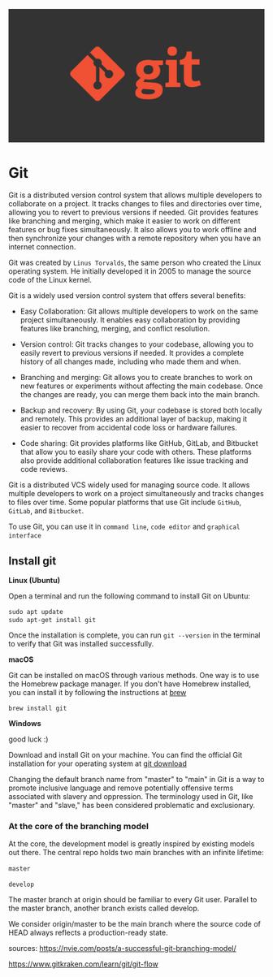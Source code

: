 ![38](../assets/38-git.png)

# Git

Git is a distributed version control system that allows multiple developers to collaborate on a project. It tracks changes to files and directories over time, allowing you to revert to previous versions if needed. Git provides features like branching and merging, which make it easier to work on different features or bug fixes simultaneously. It also allows you to work offline and then synchronize your changes with a remote repository when you have an internet connection.

Git was created by `Linus Torvalds`, the same person who created the Linux operating system. He initially developed it in 2005 to manage the source code of the Linux kernel.

Git is a widely used version control system that offers several benefits:

* Easy Collaboration: Git allows multiple developers to work on the same project simultaneously. It enables easy collaboration by providing features like branching, merging, and conflict resolution.

* Version control: Git tracks changes to your codebase, allowing you to easily revert to previous versions if needed. It provides a complete history of all changes made, including who made them and when.

* Branching and merging: Git allows you to create branches to work on new features or experiments without affecting the main codebase. Once the changes are ready, you can merge them back into the main branch.

* Backup and recovery: By using Git, your codebase is stored both locally and remotely. This provides an additional layer of backup, making it easier to recover from accidental code loss or hardware failures.

* Code sharing: Git provides platforms like GitHub, GitLab, and Bitbucket that allow you to easily share your code with others. These platforms also provide additional collaboration features like issue tracking and code reviews.

Git is a distributed VCS widely used for managing source code. It allows multiple developers to work on a project simultaneously and tracks changes to files over time. Some popular platforms that use Git include `GitHub`, `GitLab`, and `Bitbucket`.

To use Git, you can use it in `command line`, `code editor` and `graphical interface`

## Install git

**Linux (Ubuntu)**

Open a terminal and run the following command to install Git on Ubuntu:

```
sudo apt update
sudo apt-get install git
```
Once the installation is complete, you can run `git --version` in the terminal to verify that Git was installed successfully.

**macOS**

Git can be installed on macOS through various methods. One way is to use the Homebrew package manager. If you don't have Homebrew installed, you can install it by following the instructions at [brew](https://brew.sh/)

```
brew install git
```

**Windows**

good luck :)

Download and install Git on your machine. You can find the official Git installation for your operating system at [git download](https://git-scm.com/downloads)

Changing the default branch name from "master" to "main" in Git is a way to promote inclusive language and remove potentially offensive terms associated with slavery and oppression. The terminology used in Git, like "master" and "slave," has been considered problematic and exclusionary.

### At the core of the branching model

At the core, the development model is greatly inspired by existing models out there. The central repo holds two main branches with an infinite lifetime:

`master`

`develop`

The master branch at origin should be familiar to every Git user. Parallel to the master branch, another branch exists called develop.

We consider origin/master to be the main branch where the source code of HEAD always reflects a production-ready state.


sources:
https://nvie.com/posts/a-successful-git-branching-model/

https://www.gitkraken.com/learn/git/git-flow
